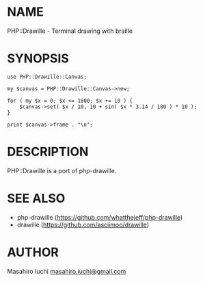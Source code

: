 # NAME

PHP::Drawille - Terminal drawing with braille

# SYNOPSIS

    use PHP::Drawille::Canvas;
    
    my $canvas = PHP::Drawille::Canvas->new;
    
    for ( my $x = 0; $x <= 1800; $x += 10 ) {
        $canvas->set( $x / 10, 10 + sin( $x * 3.14 / 180 ) * 10 );
    }
    
    print $canvas->frame . "\n";

# DESCRIPTION

PHP::Drawille is a port of php-drawille.

# SEE ALSO

* php-drawille (https://github.com/whatthejeff/php-drawille)
* drawille (https://github.com/asciimoo/drawille)

# AUTHOR

Masahiro Iuchi <masahiro.iuchi@gmail.com>
